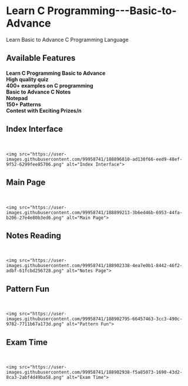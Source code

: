 # Learn C Programming---Basic-to-Advance
Learn Basic to Advance C Programming Language 

<H2> Available Features</H2>
<p><H4>Learn C Programming Basic to Advance<br>
High quality quiz<br>
400+ examples on C programming<br>
Basic to Advance C Notes<br>
Notepad<br>
150+ Patterns<br>
Contest with Exciting Prizes/n</H4></p>


 

   <H2>Index Interface</H2><br> 

    <img src="https://user-images.githubusercontent.com/99958741/188896810-ad130f66-eed9-48ef-9f52-6299fee85706.png" alt="Index Interface">
 
 <H2>Main Page</H2><br> 

    <img src="https://user-images.githubusercontent.com/99958741/188899213-3b6ed46b-6953-44fa-b206-27e4e80b3ed6.png" alt="Main Page">
 
  <H2>Notes Reading</H2><br> 

    <img src="https://user-images.githubusercontent.com/99958741/188902338-4ea7e0b1-8442-46f2-adbf-61fcbd256728.png" alt="Notes Page">
    
  <H2>Pattern Fun</H2><br> 

    <img src="https://user-images.githubusercontent.com/99958741/188902795-66457463-3cc3-490c-9782-7711b67a173d.png" alt="Pattern Fun">
    
  <H2>Exam Time</H2><br> 

    <img src="https://user-images.githubusercontent.com/99958741/188902938-f5a85073-1690-43d2-8ca3-2abf4d49ba58.png" alt="Exam Time">
    

   
